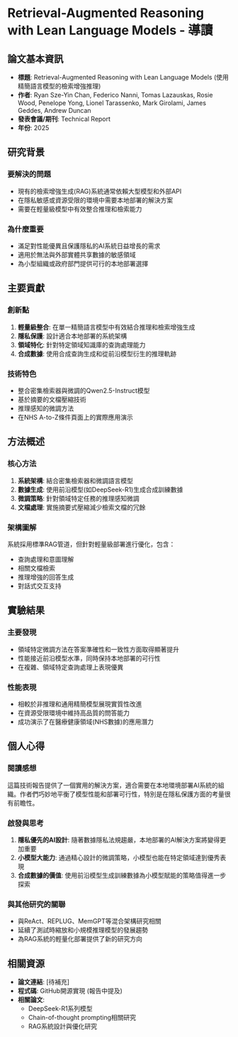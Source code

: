 # Retrieval-Augmented Reasoning with Lean Language Models - 導讀

## 論文基本資訊
- **標題**: Retrieval-Augmented Reasoning with Lean Language Models (使用精簡語言模型的檢索增強推理)
- **作者**: Ryan Sze-Yin Chan, Federico Nanni, Tomas Lazauskas, Rosie Wood, Penelope Yong, Lionel Tarassenko, Mark Girolami, James Geddes, Andrew Duncan
- **發表會議/期刊**: Technical Report
- **年份**: 2025

## 研究背景
### 要解決的問題
- 現有的檢索增強生成(RAG)系統通常依賴大型模型和外部API
- 在隱私敏感或資源受限的環境中需要本地部署的解決方案
- 需要在輕量級模型中有效整合推理和檢索能力

### 為什麼重要
- 滿足對性能優異且保護隱私的AI系統日益增長的需求
- 適用於無法與外部實體共享數據的敏感領域
- 為小型組織或政府部門提供可行的本地部署選擇

## 主要貢獻
### 創新點
1. **輕量級整合**: 在單一精簡語言模型中有效結合推理和檢索增強生成
2. **隱私保護**: 設計適合本地部署的系統架構
3. **領域特化**: 針對特定領域知識庫的查詢處理能力
4. **合成數據**: 使用合成查詢生成和從前沿模型衍生的推理軌跡

### 技術特色
- 整合密集檢索器與微調的Qwen2.5-Instruct模型
- 基於摘要的文檔壓縮技術
- 推理感知的微調方法
- 在NHS A-to-Z條件頁面上的實際應用演示

## 方法概述
### 核心方法
1. **系統架構**: 結合密集檢索器和微調語言模型
2. **數據生成**: 使用前沿模型(如DeepSeek-R1)生成合成訓練數據
3. **微調策略**: 針對領域特定任務的推理感知微調
4. **文檔處理**: 實施摘要式壓縮減少檢索文檔的冗餘

### 架構圖解
系統採用標準RAG管道，但針對輕量級部署進行優化，包含：
- 查詢處理和意圖理解
- 相關文檔檢索
- 推理增強的回答生成
- 對話式交互支持

## 實驗結果
### 主要發現
- 領域特定微調方法在答案準確性和一致性方面取得顯著提升
- 性能接近前沿模型水準，同時保持本地部署的可行性
- 在複雜、領域特定查詢處理上表現優異

### 性能表現
- 相較於非推理和通用精簡模型展現實質性改進
- 在資源受限環境中維持高品質的問答能力
- 成功演示了在醫療健康領域(NHS數據)的應用潛力

## 個人心得
### 閱讀感想
這篇技術報告提供了一個實用的解決方案，適合需要在本地環境部署AI系統的組織。作者們巧妙地平衡了模型性能和部署可行性，特別是在隱私保護方面的考量很有前瞻性。

### 啟發與思考
1. **隱私優先的AI設計**: 隨著數據隱私法規趨嚴，本地部署的AI解決方案將變得更加重要
2. **小模型大能力**: 通過精心設計的微調策略，小模型也能在特定領域達到優秀表現
3. **合成數據的價值**: 使用前沿模型生成訓練數據為小模型賦能的策略值得進一步探索

### 與其他研究的關聯
- 與ReAct、REPLUG、MemGPT等混合架構研究相關
- 延續了測試時縮放和小規模推理模型的發展趨勢
- 為RAG系統的輕量化部署提供了新的研究方向

## 相關資源
- **論文連結**: [待補充]
- **程式碼**: GitHub開源實現 (報告中提及)
- **相關論文**: 
  - DeepSeek-R1系列模型
  - Chain-of-thought prompting相關研究
  - RAG系統設計與優化研究